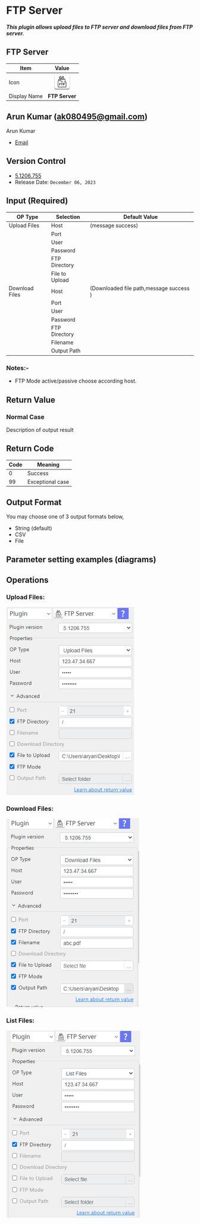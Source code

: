 # FTP Server

***This plugin allows upload files to FTP server and download files from FTP server.***


## FTP Server
| Item         |          Value           |
|--------------|:------------------------:|
| Icon         | ![FTP Server](icon.png)  |
| Display Name |      **FTP Server**      |

## Arun Kumar (ak080495@gmail.com)

Arun Kumar
* [Email](mailto:ak080495@gmail.com) 
 
## Version Control 
* [5.1206.755](setup.yaml)
* Release Date: `December 06, 2023`


## Input (Required)
| OP Type         | Selection      | Default Value                           |
|-----------------|----------------|-----------------------------------------|
| Upload Files    | Host           | (message success)                       |
|                 | Port           |                                         |
|                 | User           |                                         |
|                 | Password       |                                         |
|                 | FTP Directory  |                                         |
|                 | File to Upload |                                         |
| Download Files  | Host           | (Downloaded file path,message success ) |
|                 | Port           |                                         |
|                 | User           |                                         |
|                 | Password       |                                         |
|                 | FTP Directory  |                                         |
|                 | Filename       |                                         |
|                 | Output Path    |                                         |


### Notes:-
<ul>
    <li>FTP Mode active/passive choose according host.</li>
</ul>

## Return Value

### Normal Case
Description of output result

## Return Code
| Code | Meaning                      |
|------|------------------------------|
| 0    | Success                      |
| 99   | Exceptional case             |

## Output Format
You may choose one of 3 output formats below,

<ul>
  <li>String (default)</li>
  <li>CSV</li>
  <li>File</li>
</ul>  


## Parameter setting examples (diagrams)

## Operations

### Upload Files:

![FTP Server](README_2.png)

### Download Files:

![FTP Server](README_1.png)

### List Files:

![FTP Server](README_3.png)